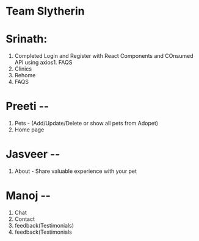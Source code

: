 # Team Slytherin

# Srinath:

1. Completed Login and Register with React Components and COnsumed API using axios1. FAQS
2. Clinics
3. Rehome
4. FAQS

# Preeti --

1. Pets - (Add/Update/Delete or show all pets from Adopet)
2. Home page

# Jasveer --

1. About - Share valuable experience with your pet

# Manoj --

1. Chat
2. Contact
3. feedback(Testimonials)
4. feedback(Testimonials

